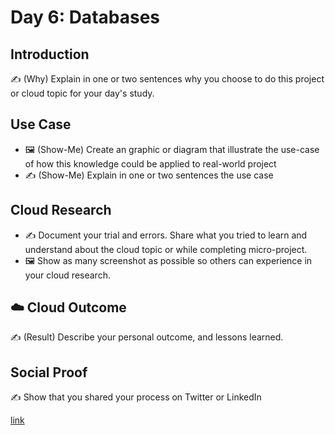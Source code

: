 
# Day 6: Databases

## Introduction

✍️ (Why) Explain in one or two sentences why you choose to do this project or cloud topic for your day's study.

## Use Case

- 🖼️ (Show-Me) Create an graphic or diagram that illustrate the use-case of how this knowledge could be applied to real-world project
- ✍️ (Show-Me) Explain in one or two sentences the use case

## Cloud Research

- ✍️ Document your trial and errors. Share what you tried to learn and understand about the cloud topic or while completing micro-project.
- 🖼️ Show as many screenshot as possible so others can experience in your cloud research.

## ☁️ Cloud Outcome

✍️ (Result) Describe your personal outcome, and lessons learned.


## Social Proof

✍️ Show that you shared your process on Twitter or LinkedIn

[link](link)
